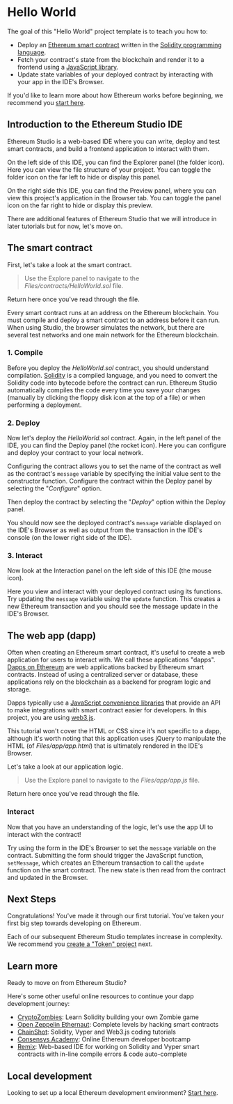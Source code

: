 # Hello World

The goal of this "Hello World" project template is to teach you how to:

-   Deploy an [Ethereum smart contract](https://ethereum.org/learn/#smart-contracts) written in the [Solidity programming language](https://ethereum.org/developers/#smart-contract-languages).
-   Fetch your contract's state from the blockchain and render it to a frontend using a [JavaScript library](https://ethereum.org/developers/#frontend-javascript-apis).
-   Update state variables of your deployed contract by interacting with your app in the IDE's Browser.

If you'd like to learn more about how Ethereum works before beginning, we recommend you [start here](https://ethereum.org/learn/).

## Introduction to the Ethereum Studio IDE

Ethereum Studio is a web-based IDE where you can write, deploy and test smart contracts, and build a frontend application to interact with them.

On the left side of this IDE, you can find the Explorer panel (the folder icon). Here you can view the file structure of your project. You can toggle the folder icon on the far left to hide or display this panel.

On the right side this IDE, you can find the Preview panel, where you can view this project's application in the Browser tab. You can toggle the panel icon on the far right to hide or display this preview.

There are additional features of Ethereum Studio that we will introduce in later tutorials but for now, let's move on.

<!-- TODO provide links to learn more. For support, go here. For documentation, go here. For a video tutorial, go here. -->

## The smart contract

First, let's take a look at the smart contract.

> Use the Explore panel to navigate to the _Files/contracts/HelloWorld.sol_ file.

Return here once you've read through the file.

<!-- TODO link to address explantion -->
<!-- TODO link to Ethereum networks explanation -->
Every smart contract runs at an address on the Ethereum blockchain. You must compile and deploy a smart contract to an address before it can run. When using Studio, the browser simulates the network, but there are several test networks and one main network for the Ethereum blockchain.

### 1. Compile

Before you deploy the _HelloWorld.sol_ contract, you should understand compilation. [Solidity](https://solidity.readthedocs.io/en/latest/) is a compiled language, and you need to convert the Solidity code into bytecode before the contract can run. Ethereum Studio automatically compiles the code every time you save your changes (manually by clicking the floppy disk icon at the top of a file) or when performing a deployment.

### 2. Deploy

Now let's deploy the _HelloWorld.sol_ contract. Again, in the left panel of the IDE, you can find the Deploy panel (the rocket icon). Here you can configure and deploy your contract to your local network.

Configuring the contract allows you to set the name of the contract as well as the contract's `message` variable by specifying the initial value sent to the constructor function. Configure the contract within the Deploy panel by selecting the "_Configure_" option.

Then deploy the contract by selecting the "_Deploy_" option within the Deploy panel.

You should now see the deployed contract's `message` variable displayed on the IDE's Browser as well as output from the transaction in the IDE's console (on the lower right side of the IDE).

### 3. Interact

Now look at the Interaction panel on the left side of this IDE (the mouse icon).

Here you view and interact with your deployed contract using its functions. Try updating the `message` variable using the `update` function. This creates a new Ethereum transaction and you should see the message update in the IDE's Browser.

## The web app (dapp)

Often when creating an Ethereum smart contract, it's useful to create a web application for users to interact with. We call these applications "dapps". [Dapps on Ethereum](https://ethereum.org/dapps/) are web applications backed by Ethereum smart contracts. Instead of using a centralized server or database, these applications rely on the blockchain as a backend for program logic and storage.

Dapps typically use a [JavaScript convenience libraries](https://ethereum.org/developers/#frontend-javascript-apis) that provide an API to make integrations with smart contract easier for developers. In this project, you are using [web3.js](https://web3js.readthedocs.io/en/v1.2.8/).

This tutorial won't cover the HTML or CSS since it's not specific to a dapp, although it's worth noting that this application uses jQuery to manipulate the HTML (of _Files/app/app.html_) that is ultimately rendered in the IDE's Browser.

Let's take a look at our application logic.

> Use the Explore panel to navigate to the _Files/app/app.js_ file.

Return here once you've read through the file.

### Interact

Now that you have an understanding of the logic, let's use the app UI to interact with the contract!

Try using the form in the IDE's Browser to set the `message` variable on the contract. Submitting the form should trigger the JavaScript function, `setMessage`, which creates an Ethereum transaction to call the `update` function on the smart contract. The new state is then read from the contract and updated in the Browser.

## Next Steps

Congratulations! You've made it through our first tutorial. You've taken your first big step towards developing on Ethereum.

Each of our subsequent Ethereum Studio templates increase in complexity. We recommend you [create a "Token" project](https://studio.ethereum.org/) next.

## Learn more

Ready to move on from Ethereum Studio?

Here's some other useful online resources to continue your dapp development journey:

-   [CryptoZombies](https://cryptozombies.io/): Learn Solidity building your own Zombie game
-   [Open Zeppelin Ethernaut](https://ethernaut.openzeppelin.com/): Complete levels by hacking smart contracts
-   [ChainShot](https://www.chainshot.com/): Solidity, Vyper and Web3.js coding tutorials
-   [Consensys Academy](https://consensys.net/academy/bootcamp/): Online Ethereum developer bootcamp
-   [Remix](https://remix.ethereum.org/): Web-based IDE for working on Solidity and Vyper smart contracts with in-line compile errors & code auto-complete

## Local development

Looking to set up a local Ethereum development environment? [Start here](https://ethereum.org/developers/#developer-tools).
